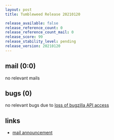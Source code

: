 ```yaml
---
layout: post
title: Tumbleweed Release 20210120

release_available: false
release_reference_count: 0
release_reference_count_mail: 0
release_score: 99
release_stability_level: pending
release_version: 20210120
---
```


## mail (0:0)

no relevant mails

## bugs (0)

<!--more-->

no relevant bugs due to [loss of bugzilla API access](https://bugzilla.opensuse.org/show_bug.cgi?id=1157722)



## links

- [mail announcement](https://github.com/boombatower/tumbleweed-review/issues/10)
